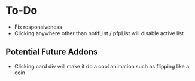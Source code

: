 # To-Do
- Fix responsiveness
- Clicking anywhere other than notifList / pfpList will disable active list

## Potential Future Addons
- Clicking card div will make it do a cool animation such as flipping like a coin